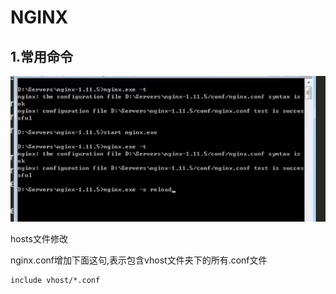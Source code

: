# NGINX
## 1.常用命令
![](screenshot/2019-07-09-16-01-28.png)

hosts文件修改

nginx.conf增加下面这句,表示包含vhost文件夹下的所有.conf文件
```
include vhost/*.conf
```
